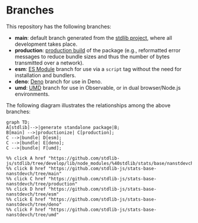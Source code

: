 <!--

@license Apache-2.0

Copyright (c) 2022 The Stdlib Authors.

Licensed under the Apache License, Version 2.0 (the "License");
you may not use this file except in compliance with the License.
You may obtain a copy of the License at

    http://www.apache.org/licenses/LICENSE-2.0

Unless required by applicable law or agreed to in writing, software
distributed under the License is distributed on an "AS IS" BASIS,
WITHOUT WARRANTIES OR CONDITIONS OF ANY KIND, either express or implied.
See the License for the specific language governing permissions and
limitations under the License.

-->

# Branches

This repository has the following branches:

-   **main**: default branch generated from the [stdlib project][stdlib-url], where all development takes place.
-   **production**: [production build][production-url] of the package (e.g., reformatted error messages to reduce bundle sizes and thus the number of bytes transmitted over a network).
-   **esm**: [ES Module][esm-url] branch for use via a `script` tag without the need for installation and bundlers.
-   **deno**: [Deno][deno-url] branch for use in Deno.
-   **umd**: [UMD][umd-url] branch for use in Observable, or in dual browser/Node.js environments.

The following diagram illustrates the relationships among the above branches:

```mermaid
graph TD;
A[stdlib]-->|generate standalone package|B;
B[main] -->|productionize| C[production];
C -->|bundle| D[esm];
C -->|bundle| E[deno];
C -->|bundle| F[umd];

%% click A href "https://github.com/stdlib-js/stdlib/tree/develop/lib/node_modules/%40stdlib/stats/base/nanstdevch"
%% click B href "https://github.com/stdlib-js/stats-base-nanstdevch/tree/main"
%% click C href "https://github.com/stdlib-js/stats-base-nanstdevch/tree/production"
%% click D href "https://github.com/stdlib-js/stats-base-nanstdevch/tree/esm"
%% click E href "https://github.com/stdlib-js/stats-base-nanstdevch/tree/deno"
%% click F href "https://github.com/stdlib-js/stats-base-nanstdevch/tree/umd"
```

[stdlib-url]: https://github.com/stdlib-js/stdlib/tree/develop/lib/node_modules/%40stdlib/stats/base/nanstdevch
[production-url]: https://github.com/stdlib-js/stats-base-nanstdevch/tree/production
[deno-url]: https://github.com/stdlib-js/stats-base-nanstdevch/tree/deno
[umd-url]: https://github.com/stdlib-js/stats-base-nanstdevch/tree/umd
[esm-url]: https://github.com/stdlib-js/stats-base-nanstdevch/tree/esm